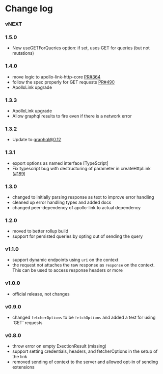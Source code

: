 # Change log

### vNEXT

### 1.5.0
- New useGETForQueries option: if set, uses GET for queries (but not mutations)

### 1.4.0
- move logic to apollo-link-http-core [PR#364](https://github.com/apollographql/apollo-link/pull/364)
- follow the spec properly for GET requests [PR#490](https://github.com/apollographql/apollo-link/pull/490)
- ApolloLink upgrade

### 1.3.3
- ApolloLink upgrade
- Allow graphql results to fire even if there is a network error

### 1.3.2
- Update to graphql@0.12

### 1.3.1
- export options as named interface [TypeScript]
- Fix typescript bug with destructuring of parameter in createHttpLink ([#189](https://github.com/apollographql/apollo-link/issues/189))

### 1.3.0
- changed to initially parsing response as text to improve error handling
- cleaned up error handling types and added docs
- changed peer-dependency of apollo-link to actual dependency

### 1.2.0
- moved to better rollup build
- support for persisted queries by opting out of sending the query

### v1.1.0
- support dynamic endpoints using `uri` on the context
- the request not attaches the raw response as `response` on the context. This can be used to access response headers or more

### v1.0.0
- official release, not changes

### v0.9.0
- changed `fetcherOptions` to be `fetchOptions` and added a test for using 'GET' requests

### v0.8.0
- throw error on empty ExectionResult (missing)
- support setting credentials, headers, and fetcherOptions in the setup of the link
- removed sending of context to the server and allowed opt-in of sending extensions

